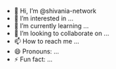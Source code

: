 - 👋 Hi, I’m @shivania-network
- 👀 I’m interested in ...
- 🌱 I’m currently learning ...
- 💞️ I’m looking to collaborate on ...
- 📫 How to reach me ...
- 😄 Pronouns: ...
- ⚡ Fun fact: ...

<!---
shivania-network/shivania-network is a ✨ special ✨ repository because its `README.md` (this file) appears on your GitHub profile.
You can click the Preview link to take a look at your changes.
--->
